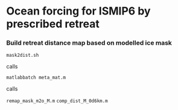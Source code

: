 # Ocean forcing for ISMIP6 by prescribed retreat

### Build retreat distance map based on modelled ice mask
`mask2dist.sh`

calls

`matlabbatch meta_mat.m`

calls

`remap_mask_m2o_M.m`
`comp_dist_M_0d6km.m `


